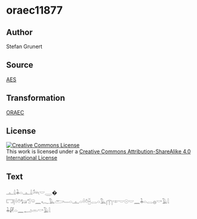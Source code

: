 # oraec11877

## Author

Stefan Grunert

## Source

[AES](https://github.com/simondschweitzer/aes)

## Transformation

[ORAEC](https://oraec.github.io/)

## License

<a rel="license" href="http://creativecommons.org/licenses/by-sa/4.0/"><img alt="Creative Commons License" style="border-width:0" src="https://i.creativecommons.org/l/by-sa/4.0/88x31.png" /></a><br />This work is licensed under a <a rel="license" href="http://creativecommons.org/licenses/by-sa/4.0/">Creative Commons Attribution-ShareAlike 4.0 International License</a>

## Text

𓊵𓏙𓇓𓏏𓊵𓏙𓃢𓎟𓇾�<br>
𓉐𓊤𓏐𓏊𓃒𓅿𓏖𓈖𓆑𓅓𓂧𓄑𓏏𓊵𓏏𓏐𓏊𓐢𓂋𓏏𓅓𓉲𓎱𓎟𓇳𓎟𓈖𓇓𓏏𓂋𓐍𓎡𓄿𓇋<br>
𓇓𓏞𓏏𓈖𓂝𓏛𓎡𓄿𓇋<br>
